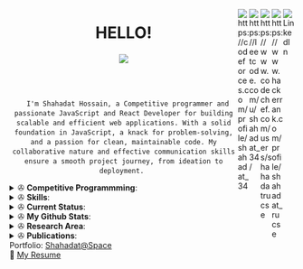 <a href="https://www.linkedin.com/in/shahadat-hossain-3aa2a620b/" target="_blank" rel="nofollow"><img align="right" alt="LinkedIn" width="20px" src="https://cdn.jsdelivr.net/npm/simple-icons@v3/icons/linkedin.svg" /></a>
<a href="https://www.hackerrank.com/profile/shahadat_rucse" target="blank"><img align="right" src="https://cdn.jsdelivr.net/npm/simple-icons@3.0.1/icons/hackerrank.svg" alt="https://www.hackerrank.com/profile/shahadat_rucse" width="20px"  /></a>
<a href="https://www.codechef.com/users/shahadatrucse" target="blank"><img align="right" src="https://cdn.jsdelivr.net/npm/simple-icons@3.1.0/icons/codechef.svg" alt="https://www.codechef.com/users/shahadatrucse" width="20px"  /></a>
<a href="https://leetcode.com/u/shahadat_34/" target="blank"><img align="right" src="https://cdn.jsdelivr.net/npm/simple-icons@3.1.0/icons/leetcode.svg" alt="https://leetcode.com/u/shahadat_34/" width="20px"  /></a>
<a href="https://codeforces.com/profile/shahadat_34" target="blank"><img align="right" src="https://cdn.jsdelivr.net/npm/simple-icons@3.0.1/icons/codeforces.svg" alt="https://codeforces.com/profile/shahadat_34" width="20px"  /></a>
<h1 align="center"> HELLO!</h1>
<p align="center">
  <a href="https://github.com/shahadatrucse">
    <img align="center" src="https://media.giphy.com/media/13HgwGsXF0aiGY/giphy.gif" width="300">
  </a>
</p>

<br>
<p align="center">
  <code>
  I'm Shahadat Hossain, a Competitive programmer and passionate JavaScript and React Developer for building scalable and efficient web applications. With a solid foundation in JavaScript, a knack for problem-solving, and a passion for clean, maintainable code. My collaborative nature and effective communication skills ensure a smooth project journey, from ideation to deployment. </code>
</p>

<details>
 <summary> ✇ <b>Competitive Programmming</b>: </summary>
<br>
<h2 align="center">ONLINE JUDGE</h2>
<p align="center">
  <a href="https://codeforces.com/profile/shahadat_34"><img src="https://img.shields.io/badge/Online%20Judge-Codeforces-red"> </a>
  <a href="https://codeforces.com/profile/shahadat_34"> <img src="https://img.shields.io/badge/id-shahadat_34-blueviolet"> </a>
  <a href="https://codeforces.com/contests/with/shahadat_34"> <img src="https://img.shields.io/badge/Total%20Contest-21-green"> </a>
  <a href="https://codeforces.com/profile/shahadat_34"> <img src="https://img.shields.io/badge/Problem%20Solved-255-orange"> </a>
  <a href="https://codeforces.com/profile/shahadat_34"> <img src="https://img.shields.io/badge/Max--rating-879-blue"> </a>
</p>
  <p align="center">
  <a href="https://leetcode.com/u/shahadat_34/"><img src="https://img.shields.io/badge/Online%20Judge-Leetcode-red"> </a>
  <a href="https://leetcode.com/u/shahadat_34/"> <img src="https://img.shields.io/badge/id-shahadat_34-blueviolet"> </a>
  <a href="https://leetcode.com/u/shahadat_34/"> <img src="https://img.shields.io/badge/Total%20Contest-4-green"> </a>
  <a href="https://leetcode.com/u/shahadat_34/"> <img src="https://img.shields.io/badge/Problem%20Solved-199-orange"> </a>
  <a href="https://leetcode.com/u/shahadat_34/"> <img src="https://img.shields.io/badge/Max--rating-1438-blue"> </a>
</p>
<p align="center">
  <a href="https://www.codechef.com/users/shahadatrucse"><img src="https://img.shields.io/badge/Online%20Judge-Codechef-red"> </a>
  <a href="https://www.codechef.com/users/shahadatrucse"> <img src="https://img.shields.io/badge/id-shahadatrucse-blueviolet"> </a>
  <a href="https://www.codechef.com/users/shahadatrucse"> <img src="https://img.shields.io/badge/Total%20Contest-4-green"> </a>
  <a href="https://www.codechef.com/users/shahadatrucse"> <img src="https://img.shields.io/badge/Problem%20Solved-19-orange"> </a>
  <a href="https://www.codechef.com/users/shahadatrucse"> <img src="https://img.shields.io/badge/Max--rating-1399-blue"> </a>
</p>
  <p align="center">
  <a href="https://www.hackerrank.com/profile/shahadat_rucse"><img src="https://img.shields.io/badge/Online%20Judge-Hackerrank-red"> </a>
  <a href="https://www.hackerrank.com/profile/shahadat_rucse"> <img src="https://img.shields.io/badge/id-shahadat_rucse-blueviolet"> </a>
  </p>
 </details>
<details>
 <summary> ✇ <b>Skills</b>: </summary>
<br>

<h2>
  <code>
    Preferred Languages
  </code>
</h2>
<br>
<p>
  <img src="views/cpp.jpg" height=40 hspace=10>
  <img src="views/javascript.png" height=40 hspace=10>
  <img src="views/java.png" height=40 hspace=10>
  <img src="views/python.png" height=40 hspace=10>
  <img src="views/sql.png" height=40 hspace=10>
</p>
<h2>
  <code>
    Tools Used
  </code>
</h2>

<p>
  <img src="views/html.png" height=40 hspace=10>
  <img src="views/css.png" height=40 hspace=10>
  <img src="views/tailwind.png" height=40 hspace=10>
  <img src="views/react.png" height=40 hspace=10>
  <img src="views/redux.png" height=40 hspace=10>
  <img src="views/supabase.png" height=40 hspace=10>
  <img src="views/npm.png" height=40 hspace=10>
  <img src="views/express.png" height=40 hspace=10>
  <img src="views/nodejs.jfif" height=40 hspace=10>
  <img src="views/git.png" height=40 hspace=10>
</p>
<br>
<h2>
  <code>
    Database
  </code>
</h2>
<br>
<p>
  <img src="views/mysql.png" height=40 hspace=10>
  <img src="views/mongodb.png" height=40 hspace=10>
</p>
<br>
<h2>
  <code>
    Integrated Development Environment(IDE)
  </code>
</h2>
<br>
<p>
  <img src="views/vscode.png" height=40 hspace=10>
  <img src="views/android_studio.png" height=40 hspace=10>
  <img src="views/codeblocks.png" height=40 hspace=10>
  <img src="views/pycharm.png" height=40 hspace=10>
  <img src="views/sublime.svg" height=40 hspace=10>
</p>
<h2>
</details>
<details>
 <summary> ✇ <b>Current Status</b>: </summary>
<br>
- 🌱 I’m currently working on <code> on my personal resume project using MERN </code> <br>
- 🤝 I’m looking for help in <code> MERN Stack </code> <br>
- 📫 I'm learning <code>ReactJs, NodeJs, NextJs,...</code> <br>
- 🕸️ Ask me about anything, I am happy to help;
- 🌀 Trying to blog at <code> github </code> <br>
- 💬 You can reach me <code> shahadat.rucse@gmail.com </code> <br>

</details>
<details>
 <summary> ✇ <b>My Github Stats</b>: </summary>
<br>
<p align = "center">
  <img src = "https://github-readme-stats.vercel.app/api?username=shahadatrucse&show_icons=true&theme=tokyonight&include_all_commits=true&count_private=true&line_height=27">
  <img src = "https://github-readme-stats.vercel.app/api/top-langs/?username=shahadatrucse&hide=TeX,HTML&theme=tokyonight">
</p>
<p align="center">
<img src="https://komarev.com/ghpvc/?username=shahadatrucse&label=Profile%20views&color=0e75b6&style=flat" alt="Shahadat Hossain" /> </p>
</details>
<details>
 <summary> ✇ <b>Research Area</b>: </summary>
<br>
<h2 align="center">RESEARCH</h2>
<p align="center">
  <img src="https://img.shields.io/badge/-Deep%20Learning-yellowgreen">
   <img src="https://img.shields.io/badge/-Machine%20Learning-orange">
  <img src="https://img.shields.io/badge/-NLP-red">
  <img src="https://img.shields.io/badge/-Basic%20Blockchain%20with%20fabrics-blue">
  <img src="https://img.shields.io/badge/-Artificial%20Intelligence-blueviolet">  
</p>
 </details>
<details>
 <summary> ✇ <b>Publications</b>: </summary>
<br>
<p align = "center">
 <img src="https://img.shields.io/badge/-Publications-green">
</p>
</details>
<span>Portfolio:</span> <a href="https://shahadat-space.vercel.app/" target="_blank">Shahadat@Space</a><br>
<span>📝</span> <a href="https://drive.google.com/file/d/142hFu3x0fs1vfky3-8oV71xq47GJFKYz/view?usp=sharing" target="_blank"> My Resume</a>

